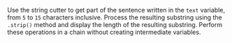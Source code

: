 
Use the string cutter to get part of the sentence written in the `text` variable, from `5` to `15` characters inclusive. Process the resulting substring using the `.strip()` method and display the length of the resulting substring. Perform these operations in a chain without creating intermediate variables.
